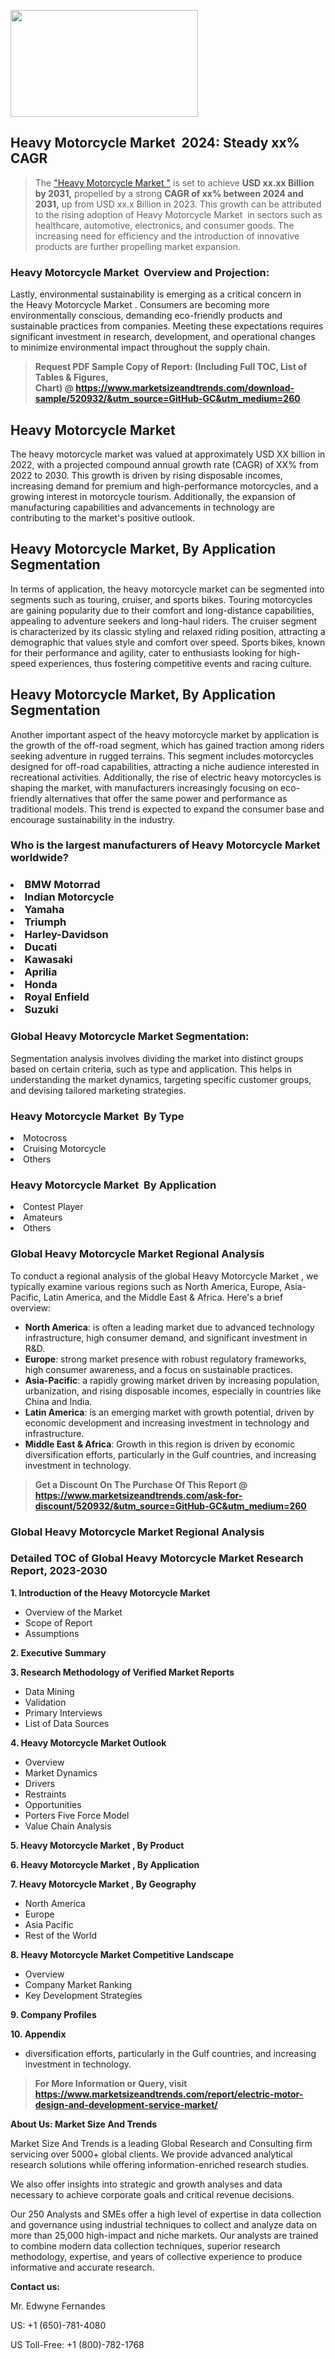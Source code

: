 <p><img class="alignnone size-medium wp-image-20088" src="https://ffe5etoiles.com/wp-content/uploads/2024/12/MST1-300x171.png" alt="" width="300" height="171" /></p><h2 id="ember46" class="ember-view reader-text-block__heading-2">Heavy Motorcycle Market &nbsp;2024: Steady&nbsp;xx% CAGR</h2><blockquote id="ember47" class="ember-view reader-text-block__blockquote">The&nbsp;<a class="app-aware-link " href="https://www.marketsizeandtrends.com/download-sample/520932/&utm_source=GitHub-GC&utm_medium=260" target="_blank" data-test-app-aware-link="">"Heavy Motorcycle Market "</a>&nbsp;is set to achieve&nbsp;<strong>USD&nbsp;xx.xx&nbsp;Billion by 2031,</strong>&nbsp;propelled by a strong&nbsp;<strong>CAGR of&nbsp;xx% between 2024 and 2031,</strong>&nbsp;up from USD xx.x Billion in 2023. This growth can be attributed to the rising adoption of&nbsp;Heavy Motorcycle Market &nbsp;in sectors such as healthcare, automotive, electronics, and consumer goods. The increasing need for efficiency and the introduction of innovative products are further propelling market expansion.</blockquote><h3 id="ember48" class="ember-view reader-text-block__heading-3">Heavy Motorcycle Market &nbsp;Overview and Projection:</h3><p id="ember49" class="ember-view reader-text-block__paragraph">Lastly, environmental sustainability is emerging as a critical concern in the&nbsp;Heavy Motorcycle Market . Consumers are becoming more environmentally conscious, demanding eco-friendly products and sustainable practices from companies. Meeting these expectations requires significant investment in research, development, and operational changes to minimize environmental impact throughout the supply chain.</p><blockquote id="ember50" class="ember-view reader-text-block__blockquote"><strong>Request PDF Sample Copy of Report: (Including Full TOC, List of Tables &amp; Figures, Chart)&nbsp;@&nbsp;<strong><a href="https://www.marketsizeandtrends.com/download-sample/520932/&utm_source=GitHub-GC&utm_medium=260" target="_blank">https://www.marketsizeandtrends.com/download-sample/520932/&utm_source=GitHub-GC&utm_medium=260</a></strong></strong></blockquote><h3 class=""> <h2>Heavy Motorcycle Market</h2><p>The heavy motorcycle market was valued at approximately USD XX billion in 2022, with a projected compound annual growth rate (CAGR) of XX% from 2022 to 2030. This growth is driven by rising disposable incomes, increasing demand for premium and high-performance motorcycles, and a growing interest in motorcycle tourism. Additionally, the expansion of manufacturing capabilities and advancements in technology are contributing to the market's positive outlook.</p><h2>Heavy Motorcycle Market, By Application Segmentation</h2><p>In terms of application, the heavy motorcycle market can be segmented into segments such as touring, cruiser, and sports bikes. Touring motorcycles are gaining popularity due to their comfort and long-distance capabilities, appealing to adventure seekers and long-haul riders. The cruiser segment is characterized by its classic styling and relaxed riding position, attracting a demographic that values style and comfort over speed. Sports bikes, known for their performance and agility, cater to enthusiasts looking for high-speed experiences, thus fostering competitive events and racing culture.</p><h2>Heavy Motorcycle Market, By Application Segmentation</h2><p>Another important aspect of the heavy motorcycle market by application is the growth of the off-road segment, which has gained traction among riders seeking adventure in rugged terrains. This segment includes motorcycles designed for off-road capabilities, attracting a niche audience interested in recreational activities. Additionally, the rise of electric heavy motorcycles is shaping the market, with manufacturers increasingly focusing on eco-friendly alternatives that offer the same power and performance as traditional models. This trend is expected to expand the consumer base and encourage sustainability in the industry.</p></h3><h3 id="" class="">Who is the largest manufacturers of&nbsp;Heavy Motorcycle Market worldwide?</h3><h3 class=""></Li><Li>BMW Motorrad</Li><Li> Indian Motorcycle</Li><Li> Yamaha</Li><Li> Triumph</Li><Li> Harley-Davidson</Li><Li> Ducati</Li><Li> Kawasaki</Li><Li> Aprilia</Li><Li> Honda</Li><Li> Royal Enfield</Li><Li> Suzuki</h3><h3 id="ember53" class="ember-view reader-text-block__heading-3">Global&nbsp;Heavy Motorcycle Market Segmentation:</h3><p id="ember54" class="ember-view reader-text-block__paragraph">Segmentation analysis involves dividing the market into distinct groups based on certain criteria, such as type and application. This helps in understanding the market dynamics, targeting specific customer groups, and devising tailored marketing strategies.</p><h3 id="" class="">Heavy Motorcycle Market &nbsp;By Type</h3><p></Li><Li>Motocross</Li><Li> Cruising Motorcycle</Li><Li> Others</p><h3 id="" class="">Heavy Motorcycle Market &nbsp;By Application</h3><p class=""></Li><Li>Contest Player</Li><Li> Amateurs</Li><Li> Others</p><h3 id="ember62" class="ember-view reader-text-block__heading-3">Global Heavy Motorcycle Market Regional Analysis</h3><p id="ember63" class="ember-view reader-text-block__paragraph">To conduct a regional analysis of the global Heavy Motorcycle Market , we typically examine various regions such as North America, Europe, Asia-Pacific, Latin America, and the Middle East &amp; Africa. Here's a brief overview:</p><ul><li><strong>North America</strong>: is often a leading market due to advanced technology infrastructure, high consumer demand, and significant investment in R&amp;D.</li><li><strong>Europe</strong>: strong market presence with robust regulatory frameworks, high consumer awareness, and a focus on sustainable practices.</li><li><strong>Asia-Pacific</strong>: a rapidly growing market driven by increasing population, urbanization, and rising disposable incomes, especially in countries like China and India.</li><li><strong>Latin America</strong>: is an emerging market with growth potential, driven by economic development and increasing investment in technology and infrastructure.</li><li><strong>Middle East &amp; Africa</strong>: Growth in this region is driven by economic diversification efforts, particularly in the Gulf countries, and increasing investment in technology.</li></ul><blockquote id="ember61" class="ember-view reader-text-block__blockquote"><strong>Get a Discount On The Purchase Of This Report @ <strong><a href="https://html-cleaner.com/" target="">https://www.marketsizeandtrends.com/ask-for-discount/520932/&utm_source=GitHub-GC&utm_medium=260</a></strong></strong></blockquote><h3 id="ember62" class="ember-view reader-text-block__heading-3">Global Heavy Motorcycle Market Regional Analysis</h3><h3 id="" class="">Detailed TOC of Global Heavy Motorcycle Market Research Report, 2023-2030</h3><p id="" class=""><strong>1. Introduction of the Heavy Motorcycle Market </strong></p><ul><li>Overview of the Market</li><li>Scope of Report</li><li>Assumptions</li></ul><p id="" class=""><strong>2. Executive Summary</strong></p><p id="" class=""><strong>3. Research Methodology of Verified Market Reports</strong></p><ul><li>Data Mining</li><li>Validation</li><li>Primary Interviews</li><li>List of Data Sources</li></ul><p id="" class=""><strong>4. Heavy Motorcycle Market Outlook</strong></p><ul><li>Overview</li><li>Market Dynamics</li><li>Drivers</li><li>Restraints</li><li>Opportunities</li><li>Porters Five Force Model</li><li>Value Chain Analysis</li></ul><p id="" class=""><strong>5. Heavy Motorcycle Market , By Product</strong></p><p id="" class=""><strong>6. Heavy Motorcycle Market , By Application</strong></p><p id="" class=""><strong>7. Heavy Motorcycle Market , By Geography</strong></p><ul><li>North America</li><li>Europe</li><li>Asia Pacific</li><li>Rest of the World</li></ul><p id="" class=""><strong>8. Heavy Motorcycle Market Competitive Landscape</strong></p><ul><li>Overview</li><li>Company Market Ranking</li><li>Key Development Strategies</li></ul><p id="" class=""><strong>9. Company Profiles</strong></p><p id="" class=""><strong>10. Appendix</strong></p><ul><li>diversification efforts, particularly in the Gulf countries, and increasing investment in technology.</li></ul><blockquote id="ember65" class="ember-view reader-text-block__blockquote"><strong>For More Information or Query, visit <strong><strong><a href="https://html-cleaner.com/" target="">https://www.marketsizeandtrends.com/report/electric-motor-design-and-development-service-market/</a></strong></strong></strong></blockquote><p id="" class=""><strong>About Us: Market Size And Trends</strong></p><p id="" class="">Market Size And Trends is a leading Global Research and Consulting firm servicing over 5000+ global clients. We provide advanced analytical research solutions while offering information-enriched research studies.</p><p id="" class="">We also offer insights into strategic and growth analyses and data necessary to achieve corporate goals and critical revenue decisions.</p><p id="" class="">Our 250 Analysts and SMEs offer a high level of expertise in data collection and governance using industrial techniques to collect and analyze data on more than 25,000 high-impact and niche markets. Our analysts are trained to combine modern data collection techniques, superior research methodology, expertise, and years of collective experience to produce informative and accurate research.</p><p id="" class=""><strong>Contact us:</strong></p><p id="" class="">Mr. Edwyne Fernandes</p><p id="" class="">US: +1 (650)-781-4080</p><p id="" class="">US Toll-Free: +1 (800)-782-1768</p>
